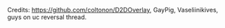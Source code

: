 Credits: https://github.com/coltonon/D2DOverlay, GayPig, Vaseliinikives, guys on uc reversal thread.
